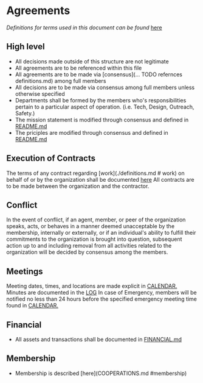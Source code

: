 # Agreements

*Definitions for terms used in this document can be found* [here](./DEFINITIONS.md)

## High level

 - All decisions made outside of this structure are not legitimate
 - All agreements are to be referenced within this file
 - All agreements are to be made via [consensus](... TODO refernces definitions.md) among full members
 - All decisions are to be made via consensus among full members unless otherwise specified
 - Departments shall be formed by the members who's responsibilities pertain to a particular aspect of operation. (i.e. Tech, Design, Outreach, Safety.)
 - The mission statement is modified through consensus and defined in [README.md](./README.md#Mission)
 - The priciples are modified through consensus and defined in [README.md](./README.md#Principles)

## Execution of Contracts

The terms of any contract regarding [work](./definitions.md # work) on behalf of or by the organization shall be documented [here](TODO.) All contracts are to be made between the organization and the contractor.

## Conflict

In the event of conflict, if an agent, member, or peer of the organization speaks, acts, or behaves in a manner deemed unacceptable by the membership, internally or externally, or if an individual's ability to fulfill their commitments to the organization is brought into question, subsequent action up to and including removal from all activities related to the organization will be decided by consensus among the members.

## Meetings

Meeting dates, times, and locations are made explicit in [CALENDAR.](./CALENDAR.md) Minutes are documented in the [LOG](./LOG.md) In case of Emergency, members will be notified no less than 24 hours before the specified emergency meeting time found in [CALENDAR.](./CALENDAR.md)

## Financial

 - All assets and transactions shall be documented in [FINANCIAL.md](./FINANCIAL.md)

## Membership

 - Membership is described [here](COOPERATIONS.md #membership)
